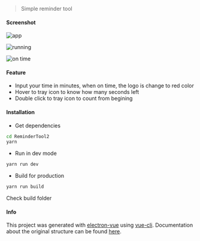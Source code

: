 > Simple reminder tool

#### Screenshot

![app](https://i.imgur.com/XXsy3tM.png)

![running](https://i.imgur.com/rVLNJr1.png)

![on time](https://i.imgur.com/ZjWCTv5.png)

#### Feature

* Input your time in minutes, when on time, the logo is change to red color
* Hover to tray icon to know how many seconds left
* Double click to tray icon to count from begining

#### Installation

* Get dependencies
``` bash
cd ReminderTool2
yarn
```

* Run in dev mode
``` bash
yarn run dev
```

* Build for production
``` bash
yarn run build
```
Check build folder

#### Info
This project was generated with [electron-vue](https://github.com/SimulatedGREG/electron-vue) using [vue-cli](https://github.com/vuejs/vue-cli). Documentation about the original structure can be found [here](https://simulatedgreg.gitbooks.io/electron-vue/content/index.html).
